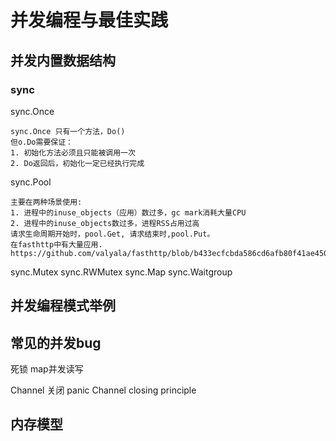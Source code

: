 # 并发编程与最佳实践

## 并发内置数据结构

### sync

sync.Once

    sync.Once 只有一个方法，Do()
    但o.Do需要保证：
    1. 初始化方法必须且只能被调用一次
    2. Do返回后，初始化一定已经执行完成
sync.Pool

    主要在两种场景使用:
    1. 进程中的inuse_objects（应用）数过多，gc mark消耗大量CPU
    2. 进程中的inuse_objects数过多，进程RSS占用过高
    请求生命周期开始时，pool.Get, 请求结束时,pool.Put。
    在fasthttp中有大量应用.
    https://github.com/valyala/fasthttp/blob/b433ecfcbda586cd6afb80f41ae45082959dfa91/server.go#L402

sync.Mutex
sync.RWMutex
sync.Map
sync.Waitgroup

## 并发编程模式举例

## 常见的并发bug

死锁
map并发读写

Channel 关闭 panic
Channel closing principle

## 内存模型
